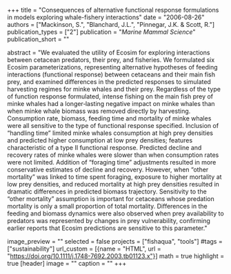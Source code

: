 +++
title = "Consequences of alternative functional response formulations in models exploring whale-fishery interactions"
date = "2006-08-26"
authors = ["Mackinson, S.", "Blanchard, J.L.", "Pinnegar, J.K. & Scott, R."]
publication_types = ["2"]
publication = "_Marine Mammal Science_"
publication_short = ""

abstract = "We evaluated the utility of Ecosim for exploring interactions between cetacean predators, their prey, and fisheries. We formulated six Ecosim parameterizations, representing alternative hypotheses of feeding interactions (functional response) between cetaceans and their main fish prey, and examined differences in the predicted responses to simulated harvesting regimes for minke whales and their prey. Regardless of the type of function response formulated, intense fishing on the main fish prey of minke whales had a longer‐lasting negative impact on minke whales than when minke whale biomass was removed directly by harvesting. Consumption rate, biomass, feeding time and mortality of minke whales were all sensitive to the type of functional response specified. Inclusion of “handling time” limited minke whales consumption at high prey densities and predicted higher consumption at low prey densities; features characteristic of a type II functional response. Predicted decline and recovery rates of minke whales were slower than when consumption rates were not limited. Addition of “foraging time” adjustments resulted in more conservative estimates of decline and recovery. However, when “other mortality” was linked to time spent foraging, exposure to higher mortality at low prey densities, and reduced mortality at high prey densities resulted in dramatic differences in predicted biomass trajectory. Sensitivity to the “other mortality” assumption is important for cetaceans whose predation mortality is only a small proportion of total mortality. Differences in the feeding and biomass dynamics were also observed when prey availability to predators was represented by changes in prey vulnerability, confirming earlier reports that Ecosim predictions are sensitive to this parameter."

image_preview = ""
selected = false
projects = ["fishaqua", "tools"]
#tags = ["sustainability"]
url_custom = [{name = "HTML", url = "https://doi.org/10.1111/j.1748-7692.2003.tb01123.x"}]
math = true
highlight = true
[header]
image = ""
caption = ""
+++


